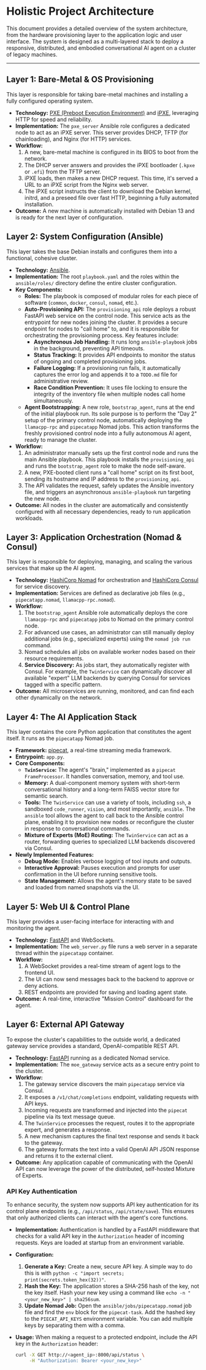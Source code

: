 # Holistic Project Architecture

This document provides a detailed overview of the system architecture, from the hardware provisioning layer to the application logic and user interface. The system is designed as a multi-layered stack to deploy a responsive, distributed, and embodied conversational AI agent on a cluster of legacy machines.

---

## Layer 1: Bare-Metal & OS Provisioning

This layer is responsible for taking bare-metal machines and installing a fully configured operating system.

- **Technology:** [PXE (Preboot Execution Environment)](https://en.wikipedia.org/wiki/Preboot_Execution_Environment) and [iPXE](https://ipxe.org/), leveraging HTTP for speed and reliability.
- **Implementation:** The `pxe_server` Ansible role configures a dedicated node to act as an iPXE server. This server provides DHCP, TFTP (for chainloading), and Nginx (for HTTP) services.
- **Workflow:**
  1. A new, bare-metal machine is configured in its BIOS to boot from the network.
  2. The DHCP server answers and provides the iPXE bootloader (`.kpxe` or `.efi`) from the TFTP server.
  3. iPXE loads, then makes a new DHCP request. This time, it's served a URL to an iPXE script from the Nginx web server.
  4. The iPXE script instructs the client to download the Debian kernel, initrd, and a preseed file over fast HTTP, beginning a fully automated installation.
- **Outcome:** A new machine is automatically installed with Debian 13 and is ready for the next layer of configuration.

## Layer 2: System Configuration (Ansible)

This layer takes the base Debian installs and configures them into a functional, cohesive cluster.

- **Technology:** [Ansible](https://www.ansible.com/).
- **Implementation:** The root `playbook.yaml` and the roles within the `ansible/roles/` directory define the entire cluster configuration.
- **Key Components:**
  - **Roles:** The playbook is composed of modular roles for each piece of software (`common`, `docker`, `consul`, `nomad`, etc.).
  - **Auto-Provisioning API:** The `provisioning_api` role deploys a robust FastAPI web service on the control node. This service acts as the entrypoint for new nodes joining the cluster. It provides a secure endpoint for nodes to "call home" to, and it is responsible for orchestrating the provisioning process. Key features include:
    - **Asynchronous Job Handling:** It runs long `ansible-playbook` jobs in the background, preventing API timeouts.
    - **Status Tracking:** It provides API endpoints to monitor the status of ongoing and completed provisioning jobs.
    - **Failure Logging:** If a provisioning run fails, it automatically captures the error log and appends it to a `TODO.md` file for administrative review.
    - **Race Condition Prevention:** It uses file locking to ensure the integrity of the inventory file when multiple nodes call home simultaneously.
  - **Agent Bootstrapping:** A new role, `bootstrap_agent`, runs at the end of the initial playbook run. Its sole purpose is to perform the "Day 2" setup of the primary control node, automatically deploying the `llamacpp-rpc` and `pipecatapp` Nomad jobs. This action transforms the freshly provisioned control node into a fully autonomous AI agent, ready to manage the cluster.
- **Workflow:**
  1. An administrator manually sets up the first control node and runs the main Ansible playbook. This playbook installs the `provisioning_api` and runs the `bootstrap_agent` role to make the node self-aware.
  2. A new, PXE-booted client runs a "call home" script on its first boot, sending its hostname and IP address to the `provisioning_api`.
  3. The API validates the request, safely updates the Ansible inventory file, and triggers an asynchronous `ansible-playbook` run targeting the new node.
- **Outcome:** All nodes in the cluster are automatically and consistently configured with all necessary dependencies, ready to run application workloads.

## Layer 3: Application Orchestration (Nomad & Consul)

This layer is responsible for deploying, managing, and scaling the various services that make up the AI agent.

- **Technology:** [HashiCorp Nomad](https://www.nomadproject.io/) for orchestration and [HashiCorp Consul](https://www.consul.io/) for service discovery.
- **Implementation:** Services are defined as declarative job files (e.g., `pipecatapp.nomad`, `llamacpp-rpc.nomad`).
- **Workflow:**
  1. The `bootstrap_agent` Ansible role automatically deploys the core `llamacpp-rpc` and `pipecatapp` jobs to Nomad on the primary control node.
  2. For advanced use cases, an administrator can still manually deploy additional jobs (e.g., specialized experts) using the `nomad job run` command.
  3. Nomad schedules all jobs on available worker nodes based on their resource requirements.
  4. **Service Discovery:** As jobs start, they automatically register with Consul. For example, the `TwinService` can dynamically discover all available "expert" LLM backends by querying Consul for services tagged with a specific pattern.
- **Outcome:** All microservices are running, monitored, and can find each other dynamically on the network.

## Layer 4: The AI Application Stack

This layer contains the core Python application that constitutes the agent itself. It runs as the `pipecatapp` Nomad job.

- **Framework:** [pipecat](https://github.com/pipecat-ai/pipecatapp), a real-time streaming media framework.
- **Entrypoint:** `app.py`.
- **Core Components:**
  - **`TwinService`:** The agent's "brain," implemented as a `pipecat` `FrameProcessor`. It handles conversation, memory, and tool use.
  - **Memory:** A dual-component memory system with short-term conversational history and a long-term FAISS vector store for semantic search.
  - **Tools:** The `TwinService` can use a variety of tools, including `ssh`, a sandboxed `code_runner`, `vision`, and most importantly, `ansible`. The `ansible` tool allows the agent to call back to the Ansible control plane, enabling it to provision new nodes or reconfigure the cluster in response to conversational commands.
  - **Mixture of Experts (MoE) Routing:** The `TwinService` can act as a router, forwarding queries to specialized LLM backends discovered via Consul.
- **Newly Implemented Features:**
  - **Debug Mode:** Enables verbose logging of tool inputs and outputs.
  - **Interactive Approval:** Pauses execution and prompts for user confirmation in the UI before running sensitive tools.
  - **State Management:** Allows the agent's memory state to be saved and loaded from named snapshots via the UI.

## Layer 5: Web UI & Control Plane

This layer provides a user-facing interface for interacting with and monitoring the agent.

- **Technology:** [FastAPI](https://fastapi.tiangolo.com/) and WebSockets.
- **Implementation:** The `web_server.py` file runs a web server in a separate thread within the `pipecatapp` container.
- **Workflow:**
  1. A WebSocket provides a real-time stream of agent logs to the frontend UI.
  2. The UI can now send messages back to the backend to approve or deny actions.
  3. REST endpoints are provided for saving and loading agent state.
- **Outcome:** A real-time, interactive "Mission Control" dashboard for the agent.

## Layer 6: External API Gateway

To expose the cluster's capabilities to the outside world, a dedicated gateway service provides a standard, OpenAI-compatible REST API.

- **Technology:** [FastAPI](https://fastapi.tiangolo.com/) running as a dedicated Nomad service.
- **Implementation:** The `moe_gateway` service acts as a secure entry point to the cluster.
- **Workflow:**
  1. The gateway service discovers the main `pipecatapp` service via Consul.
  2. It exposes a `/v1/chat/completions` endpoint, validating requests with API keys.
  3. Incoming requests are transformed and injected into the `pipecat` pipeline via its text message queue.
  4. The `TwinService` processes the request, routes it to the appropriate expert, and generates a response.
  5. A new mechanism captures the final text response and sends it back to the gateway.
  6. The gateway formats the text into a valid OpenAI API JSON response and returns it to the external client.
- **Outcome:** Any application capable of communicating with the OpenAI API can now leverage the power of the distributed, self-hosted Mixture of Experts.

### API Key Authentication

To enhance security, the system now supports API key authentication for its control plane endpoints (e.g., `/api/status`, `/api/state/save`). This ensures that only authorized clients can interact with the agent's core functions.

- **Implementation:** Authentication is handled by a FastAPI middleware that checks for a valid API key in the `Authorization` header of incoming requests. Keys are loaded at startup from an environment variable.

- **Configuration:**
  1. **Generate a Key:** Create a new, secure API key. A simple way to do this is with `python -c "import secrets; print(secrets.token_hex(32))"`.
  2. **Hash the Key:** The application stores a SHA-256 hash of the key, not the key itself. Hash your new key using a command like `echo -n "<your_new_key>" | sha256sum`.
  3. **Update Nomad Job:** Open the `ansible/jobs/pipecatapp.nomad` job file and find the `env` block for the `pipecat-task`. Add the hashed key to the `PIECAT_API_KEYS` environment variable. You can add multiple keys by separating them with a comma.

- **Usage:** When making a request to a protected endpoint, include the API key in the `Authorization` header:

  ```sh
  curl -X GET http://<agent_ip>:8000/api/status \
       -H "Authorization: Bearer <your_new_key>"
  ```
